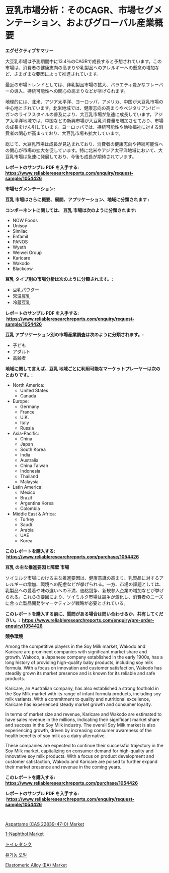 <p><h1>豆乳市場分析：そのCAGR、市場セグメンテーション、およびグローバル産業概要</h1></p><p><strong>エグゼクティブサマリー</strong></p>
<p><p>大豆乳市場は予測期間中に13.4％のCAGRで成長すると予想されています。この市場は、消費者の健康志向の高まりや乳製品へのアレルギーへの懸念の増加など、さまざまな要因によって推進されています。</p><p>最近の市場トレンドとしては、非乳製品市場の拡大、バラエティ豊かなフレーバーの導入、持続可能性への関心の高まりなどが挙げられます。</p><p>地理的には、北米、アジア太平洋、ヨーロッパ、アメリカ、中国が大豆乳市場の中心地とされています。北米地域では、健康志向の高まりやベジタリアン/ビーガンのライフスタイルの普及により、大豆乳市場が急速に成長しています。アジア太平洋地域では、中国などの新興市場が大豆乳消費量を増加させており、市場の成長をけん引しています。ヨーロッパでは、持続可能性や動物福祉に対する消費者の関心が高まっており、大豆乳市場も拡大しています。</p><p>総じて、大豆乳市場は成長が見込まれており、消費者の健康志向や持続可能性への関心が市場の拡大を促しています。特に北米やアジア太平洋地域において、大豆乳市場は急速に発展しており、今後も成長が期待されています。</p></p>
<p><strong>レポートのサンプル PDF を入手する: <a href="https://www.reliableresearchreports.com/enquiry/request-sample/1054426">https://www.reliableresearchreports.com/enquiry/request-sample/1054426</a></strong></p>
<p><strong>市場セグメンテーション:</strong></p>
<p><strong> 豆乳 市場はさらに概要、展開、アプリケーション、地域に分類されます :</strong></p>
<p><strong>コンポーネントに関しては、 豆乳 市場は次のように分類されます: &nbsp;</strong></p>
<p><ul><li>NOW Foods</li><li>Unisoy</li><li>Similac</li><li>Enfamil</li><li>PANOS</li><li>Wyeth</li><li>Weiwei Group</li><li>Karicare</li><li>Wakodo</li><li>Blackcow</li></ul></p>
<p><strong> 豆乳 タイプ別の市場分析は次のように分類されます。:</strong></p>
<p><ul><li>豆乳パウダー</li><li>常温豆乳</li><li>冷蔵豆乳</li></ul></p>
<p><strong>レポートのサンプル PDF を入手する: &nbsp;<a href="https://www.reliableresearchreports.com/enquiry/request-sample/1054426">https://www.reliableresearchreports.com/enquiry/request-sample/1054426</a></strong></p>
<p><strong> 豆乳 アプリケーション別の市場産業調査は次のように分類されます。:</strong></p>
<p><ul><li>子ども</li><li>アダルト</li><li>高齢者</li></ul></p>
<p><strong>地域に関して言えば、豆乳 地域ごとに利用可能なマーケットプレーヤーは次のとおりです。:</strong></p>
<p><ul>
    <li>
        North America:
        <ul>
            <li>United States</li>
            <li>Canada</li>
        </ul>
    </li>
    <li>
        Europe:
        <ul>
            <li>Germany</li>
            <li>France</li>
            <li>U.K.</li>
            <li>Italy</li>
            <li>Russia</li>
        </ul>
    </li>
    <li>
        Asia-Pacific:
        <ul>
            <li>China</li>
            <li>Japan</li>
            <li>South Korea</li>
            <li>India</li>
            <li>Australia</li>
            <li>China Taiwan</li>
            <li>Indonesia</li>
            <li>Thailand</li>
            <li>Malaysia</li>
        </ul>
    </li>
    <li>
        Latin America:
        <ul>
            <li>Mexico</li>
            <li>Brazil</li>
            <li>Argentina Korea</li>
            <li>Colombia</li>
        </ul>
    </li>
    <li>
        Middle East & Africa:
        <ul>
            <li>Turkey</li>
            <li>Saudi</li>
            <li>Arabia</li>
            <li>UAE</li>
            <li>Korea</li>
        </ul>
    </li>
    </ul></p>
<p><strong>このレポートを購入する: &nbsp;<a href="https://www.reliableresearchreports.com/purchase/1054426">https://www.reliableresearchreports.com/purchase/1054426</a></strong></p>
<p><strong>豆乳 の主な推進要因と障壁 市場</strong></p>
<p><p>ソイミルク市場における主な推進要因は、健康意識の高まり、乳製品に対するアレルギーの増加、環境への配慮などが挙げられる。一方、市場の課題としては、乳製品への愛着や味の違いへの不満、価格競争、新規参入企業の増加などが挙げられる。これらの要因により、ソイミルク市場は競争が激化し、消費者のニーズに合った製品開発やマーケティング戦略が必要とされている。</p></p>
<p><strong>このレポートを購入する前に、質問がある場合は問い合わせるか、共有してください。:&nbsp; <a href="https://www.reliableresearchreports.com/enquiry/pre-order-enquiry/1054426">https://www.reliableresearchreports.com/enquiry/pre-order-enquiry/1054426</a></strong></p>
<p><strong>競争環境</strong></p>
<p><p>Among the competitive players in the Soy Milk market, Wakodo and Karicare are prominent companies with significant market share and growth. Wakodo, a Japanese company established in the early 1900s, has a long history of providing high-quality baby products, including soy milk formula. With a focus on innovation and customer satisfaction, Wakodo has steadily grown its market presence and is known for its reliable and safe products.</p><p>Karicare, an Australian company, has also established a strong foothold in the Soy Milk market with its range of infant formula products, including soy milk variants. With a commitment to quality and nutritional excellence, Karicare has experienced steady market growth and consumer loyalty.</p><p>In terms of market size and revenue, Karicare and Wakodo are estimated to have sales revenue in the millions, indicating their significant market share and success in the Soy Milk industry. The overall Soy Milk market is also experiencing growth, driven by increasing consumer awareness of the health benefits of soy milk as a dairy alternative.</p><p>These companies are expected to continue their successful trajectory in the Soy Milk market, capitalizing on consumer demand for high-quality and innovative soy milk products. With a focus on product development and customer satisfaction, Wakodo and Karicare are poised to further expand their market presence and revenue in the coming years.</p></p>
<p><strong>このレポートを購入する: &nbsp; <a href="https://www.reliableresearchreports.com/purchase/1054426">https://www.reliableresearchreports.com/purchase/1054426</a></strong></p>
<p><strong>レポートのサンプル PDF を入手する: &nbsp;<a href="https://www.reliableresearchreports.com/enquiry/request-sample/1054426">https://www.reliableresearchreports.com/enquiry/request-sample/1054426</a></strong><strong></strong></p>
<p>&nbsp;</p>
<p><p><a href="https://view.publitas.com/reportprime-1/aspartame-cas-22839-47-0-market-size-market-share-and-global-market-analysis-report-2024-2031/">Aspartame (CAS 22839-47-0) Market</a></p><p><a href="https://github.com/mauripalmi/Market-Research-Report-List-2/blob/main/1-naphthol-market.md">1-Naphthol Market</a></p><p><a href="https://github.com/oqxogxyvqe90775/Market-Research-Report-List-1/blob/main/87386521608.md">トイレタンク</a></p><p><a href="https://github.com/lzrvbyqzftro57/Market-Research-Report-List-1/blob/main/82762031260.md">유기농 오일</a></p><p><a href="https://github.com/gulaimolin/Market-Research-Report-List-3/blob/main/elastomeric-alloy-ea-market.md">Elastomeric Alloy (EA) Market</a></p></p>